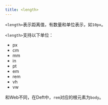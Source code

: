```yaml
---
title: <length>
---
```


`<length>`表示距离值，有数量和单位表示，如`10px`。

`<length>`支持以下单位：

- px
- cm
- mm
- in
- pt
- em
- rem
- vh
- vw

和Web不同，在Deft中，`rem`对应的根元素为`body`。